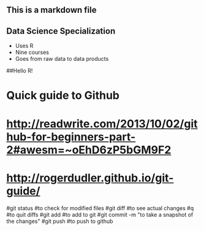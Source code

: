 ## This is a markdown file





## Data Science Specialization 

* Uses R 
* Nine courses 
* Goes from raw data to data products

##Hello R! 

# Quick guide to Github
# http://readwrite.com/2013/10/02/github-for-beginners-part-2#awesm=~oEhD6zP5bGM9F2
# http://rogerdudler.github.io/git-guide/

#git status #to check for modified files
#git diff #to see actual changes
#q #to quit diffs
#git add #to add to git
#git commit -m "to take a snapshot of the changes"
#git push #to push to github

